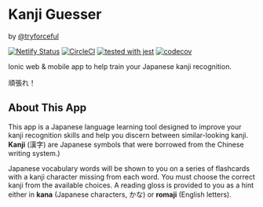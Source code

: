 # Kanji Guesser

by [@tryforceful](http://www.github.com/tryforceful)

[![Netlify Status](https://api.netlify.com/api/v1/badges/c3e9fc64-5be8-44ac-a0e7-fb0e244fd3dc/deploy-status)](https://app.netlify.com/sites/kanji-guesser/deploys) [![CircleCI](https://circleci.com/gh/tryforceful/kanji-guesser.svg?style=shield&circle-token=614332bd0c386a59c83e47b62189da9cc74450af)](https://circleci.com/gh/tryforceful/kanji-guesser) [![tested with jest](https://img.shields.io/badge/tested_with-jest-99424f.svg)](https://github.com/facebook/jest) [![codecov](https://codecov.io/gh/tryforceful/kanji-guesser/branch/master/graph/badge.svg?token=KISxKZbenc)](https://codecov.io/gh/tryforceful/kanji-guesser)

Ionic web & mobile app to help train your Japanese kanji recognition.

頑張れ！

## About This App

This app is a Japanese language learning tool designed to improve your kanji recognition skills and help you discern between similar-looking kanji. **Kanji** (漢字) are Japanese symbols that were borrowed from the Chinese writing system.)

Japanese vocabulary words will be shown to you on a series of flashcards with a kanji character missing from each word. You must choose the correct kanji from the available choices. A reading gloss is provided to you as a hint either in **kana** (Japanese characters, かな) or **romaji** (English letters).
